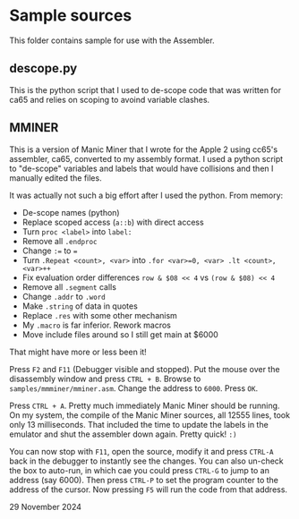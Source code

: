 # Sample sources  
This folder contains sample for use with the Assembler.  
  
## descope.py
This is the python script that I used to de-scope code that was written for ca65 and relies on scoping to avoind variable clashes.  

## MMINER  
This is a version of Manic Miner that I wrote for the Apple 2 using cc65's assembler, ca65, converted to my assembly format.  I used a python script to "de-scope" variables and labels that would have collisions and then I manually edited the files.  
  
It was actually not such a big effort after I used the python.  From memory:  
* De-scope names (python)
* Replace scoped access (`a::b`) with direct access
* Turn `proc <label>` into `label:`
* Remove all `.endproc`
* Change `:=` to `=`
* Turn `.Repeat <count>, <var>` into `.for <var>=0, <var> .lt <count>, <var>++`
* Fix evaluation order differences `row & $08 << 4` vs `(row & $08) << 4`
* Remove all `.segment` calls
* Change `.addr` to `.word`
* Make `.string` of data in quotes
* Replace `.res` with some other mechanism
* My `.macro` is far inferior.  Rework macros
* Move include files around so I still get main at $6000
  
That might have more or less been it!  
  
Press `F2` and `F11` (Debugger visible and stopped).  Put the mouse over the disassembly window and press `CTRL + B`.  Browse to `samples/mmminer/mminer.asm`.  Change the address to `6000`. Press `OK`.  
  
Press `CTRL + A`.  Pretty much immediately Manic Miner should be running.  On my system, the compile of the Manic Miner sources, all 12555 lines, took only 13 milliseconds.  That included the time to update the labels in the emulator and shut the assembler down again.  Pretty quick! `:)`  
  
You can now stop with `F11`, open the source, modify it and press `CTRL-A` back in the debugger to instantly see the changes.  You can also un-check the box to auto-run, in which cae you could press `CTRL-G` to jump to an address (say 6000).  Then press `CTRL-P` to set the program counter to the address of the cursor.  Now pressing `F5` will run the code from that address.  
  
29 November 2024  
